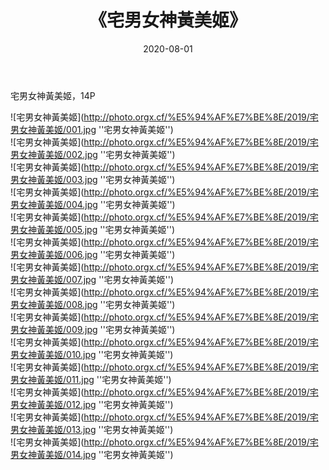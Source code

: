 ﻿---
layout: post
title: 《宅男女神黃美姬》
date: 2020-08-01
img: http://photo.orgx.cf/%E5%94%AF%E7%BE%8E/2019/宅男女神黃美姬/000.jpg
tags: [美女,清纯,唯美]
---

宅男女神黃美姬，14P

![宅男女神黃美姬](http://photo.orgx.cf/%E5%94%AF%E7%BE%8E/2019/宅男女神黃美姬/001.jpg ''宅男女神黃美姬'')<br>
![宅男女神黃美姬](http://photo.orgx.cf/%E5%94%AF%E7%BE%8E/2019/宅男女神黃美姬/002.jpg ''宅男女神黃美姬'')<br>
![宅男女神黃美姬](http://photo.orgx.cf/%E5%94%AF%E7%BE%8E/2019/宅男女神黃美姬/003.jpg ''宅男女神黃美姬'')<br>
![宅男女神黃美姬](http://photo.orgx.cf/%E5%94%AF%E7%BE%8E/2019/宅男女神黃美姬/004.jpg ''宅男女神黃美姬'')<br>
![宅男女神黃美姬](http://photo.orgx.cf/%E5%94%AF%E7%BE%8E/2019/宅男女神黃美姬/005.jpg ''宅男女神黃美姬'')<br>
![宅男女神黃美姬](http://photo.orgx.cf/%E5%94%AF%E7%BE%8E/2019/宅男女神黃美姬/006.jpg ''宅男女神黃美姬'')<br>
![宅男女神黃美姬](http://photo.orgx.cf/%E5%94%AF%E7%BE%8E/2019/宅男女神黃美姬/007.jpg ''宅男女神黃美姬'')<br>
![宅男女神黃美姬](http://photo.orgx.cf/%E5%94%AF%E7%BE%8E/2019/宅男女神黃美姬/008.jpg ''宅男女神黃美姬'')<br>
![宅男女神黃美姬](http://photo.orgx.cf/%E5%94%AF%E7%BE%8E/2019/宅男女神黃美姬/009.jpg ''宅男女神黃美姬'')<br>
![宅男女神黃美姬](http://photo.orgx.cf/%E5%94%AF%E7%BE%8E/2019/宅男女神黃美姬/010.jpg ''宅男女神黃美姬'')<br>
![宅男女神黃美姬](http://photo.orgx.cf/%E5%94%AF%E7%BE%8E/2019/宅男女神黃美姬/011.jpg ''宅男女神黃美姬'')<br>
![宅男女神黃美姬](http://photo.orgx.cf/%E5%94%AF%E7%BE%8E/2019/宅男女神黃美姬/012.jpg ''宅男女神黃美姬'')<br>
![宅男女神黃美姬](http://photo.orgx.cf/%E5%94%AF%E7%BE%8E/2019/宅男女神黃美姬/013.jpg ''宅男女神黃美姬'')<br>
![宅男女神黃美姬](http://photo.orgx.cf/%E5%94%AF%E7%BE%8E/2019/宅男女神黃美姬/014.jpg ''宅男女神黃美姬'')<br>
